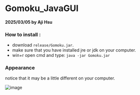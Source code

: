 # Gomoku_JavaGUI

#### 2025/03/05 by Aji Hsu

### How to install :
* download `release/Gomoku.jar`.
* make sure that you have installed jre or jdk on your computer.
* win+r open cmd and type: `java -jar Gomoku.jar`

### Appearance

notice that it may be a little different on your computer.

![image](https://github.com/user-attachments/assets/839ffc89-4571-4f2d-aa20-5da933f1ad55)
